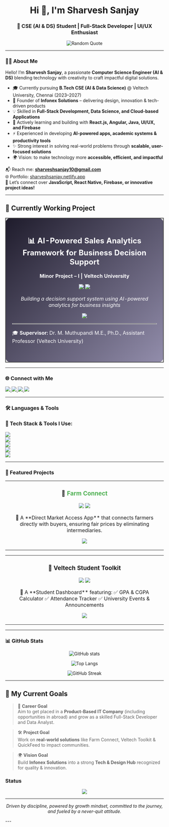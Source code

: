 <h1 align="center">Hi 👋, I'm Sharvesh Sanjay</h1>
<h3 align="center">🚀 CSE (AI & DS) Student | Full-Stack Developer | UI/UX Enthusiast</h3>

<p align="center">
  <img src="https://quotes-github-readme.vercel.app/api?type=horizontal&theme=dark" alt="Random Quote" />
</p>

---

### 👨‍💻 About Me  

Hello! I’m **Sharvesh Sanjay**, a passionate **Computer Science Engineer (AI & DS)** blending technology with creativity to craft impactful digital solutions.  

- 🎓 Currently pursuing **B.Tech CSE (AI & Data Science)** @ Veltech University, Chennai (2023–2027)  
- 🚀 Founder of **Infonex Solutions** – delivering design, innovation & tech-driven products  
- 💡 Skilled in **Full-Stack Development, Data Science, and Cloud-based Applications**  
- 🌱 Actively learning and building with **React.js, Angular, Java, UI/UX, and Firebase**  
- ⚡ Experienced in developing **AI-powered apps, academic systems & productivity tools**  
- ✨ Strong interest in solving real-world problems through **scalable, user-focused solutions**  
- 🌍 Vision: to make technology more **accessible, efficient, and impactful**  

📬 Reach me: **sharveshsanjay10@gmail.com**  
🌐 Portfolio: [sharveshsanjay.netlify.app](https://sharveshsanjay.netlify.app)  
💬 Let’s connect over **JavaScript, React Native, Firebase, or innovative project ideas!**  

---

## 🚀 Currently Working Project  

<div align="center">

<table>
<tr>
<td align="center" width="640px" style="border: 2px solid #444; border-radius: 15px; padding: 20px; background: linear-gradient(135deg, #1f1c2c, #928dab); color: white;">

<h2>📊 AI-Powered Sales Analytics Framework for Business Decision Support</h2>  

<p><b>Minor Project – I | Veltech University</b></p>  

<p>
  <img src="https://img.shields.io/badge/Domain-Data%20Science%20&%20AI-007bff?style=for-the-badge"/>  
  <img src="https://img.shields.io/badge/Category-Application-blueviolet?style=for-the-badge"/>  
</p>  

<p><i>Building a decision support system using AI-powered analytics for business insights</i></p>  

<p>
  <img src="https://img.shields.io/badge/Status-Ongoing-28a745?style=for-the-badge&logo=progress" />
</p>

<hr style="border: 1px solid #eee;"/>  

<p align="left">
  🎓 <b>Supervisor:</b> Dr. M. Muthupandi M.E., Ph.D., Assistant Professor (Veltech University)
</p>  <br>

</td>
</tr>
</table>

</div>

---

### 🌐 Connect with Me  

<p align="left">
  <a href="https://linkedin.com/in/sharvesh-sanjay-m-862a74317" target="_blank">
    <img src="https://img.shields.io/badge/LinkedIn-0077B5?style=for-the-badge&logo=linkedin&logoColor=white"/>
  </a>
  <a href="https://instagram.com/sharveshsanjay_" target="_blank">
    <img src="https://img.shields.io/badge/Instagram-E4405F?style=for-the-badge&logo=instagram&logoColor=white"/>
  </a>
  <a href="mailto:sharveshsanjay10@gmail.com" target="_blank">
    <img src="https://img.shields.io/badge/Email-D14836?style=for-the-badge&logo=gmail&logoColor=white"/>
  </a>
  <a href="https://github.com/sharveshsanjay" target="_blank">
    <img src="https://img.shields.io/badge/GitHub-333333?style=for-the-badge&logo=github&logoColor=white"/>
  </a>
</p>



---

### 🛠️ Languages & Tools
<h3 align="left">🚀 Tech Stack & Tools I Use:</h3>
<p align="left">
  <!-- Programming Languages -->
  <img src="https://skillicons.dev/icons?i=java,py,js,ts,c,cpp,html,css" />
  <br/>

  <!-- Frameworks & Libraries -->
  <img src="https://skillicons.dev/icons?i=react,angular,vue,nextjs,nodejs,express,flutter,bootstrap,tailwind,chartjs" />
  <br/>

  <!-- Databases & Backend -->
  <img src="https://skillicons.dev/icons?i=mysql,sqlite,firebase,supabase,mongodb,postgres" />
  <br/>

  <!-- Tools & Platforms -->
  <img src="https://skillicons.dev/icons?i=git,github,figma,photoshop,vscode,postman,androidstudio" />
  <br/>

  <!-- Data Science / AI -->
  <img src="https://skillicons.dev/icons?i=tensorflow,pytorch,pandas,numpy" />
</p>


---

### 📌 Featured Projects  

<table>
  <tr>
    <td width="50%">
      <h3 align="center">🌾 <span style="color:#4CAF50;">Farm Connect</span></h3>
      <p align="center">
        <img src="https://img.shields.io/badge/React%20Native-20232A?style=for-the-badge&logo=react&logoColor=61DAFB" />
        <img src="https://img.shields.io/badge/Firebase-ffca28?style=for-the-badge&logo=firebase&logoColor=black" />
      </p>
      <p align="center">
        🚜 A **Direct Market Access App** that connects farmers directly with buyers, ensuring fair prices by eliminating intermediaries.  
      </p>
      <p align="center">
        <a href="https://github.com/sharveshsanjay/FarmConnect" target="_blank">
          <img src="https://img.shields.io/badge/🔗%20View%20Project-28a745?style=for-the-badge"/>
        </a>
      </p>
    </td>
  </tr>
</table>
<table>
  <tr>
    <td width="50%">
      <h3 align="center">🎒 Veltech Student Toolkit</h3>
      <p align="center">
        <img src="https://img.shields.io/badge/Built%20With-JavaScript-ffca28?style=for-the-badge&logo=javascript&logoColor=black" />
        <img src="https://img.shields.io/badge/Frontend-HTML%20%7C%20CSS-007bff?style=for-the-badge" />
      </p>
      <p align="center">
        🎯 A **Student Dashboard** featuring:  
        ✅ GPA & CGPA Calculator  
        ✅ Attendance Tracker  
        ✅ University Events & Announcements  
      </p>
      <p align="center">
        <a href="https://github.com/sharveshsanjay/Veltech-Student-Toolkit" target="_blank">
          <img src="https://img.shields.io/badge/🔗%20View%20Project-28a745?style=for-the-badge"/>
        </a>
      </p>
    </td>
  </tr>
</table>

---

### 📊 GitHub Stats
<p align="center">
  <img src="https://github-readme-stats.vercel.app/api?username=sharveshsanjay&show_icons=true&theme=radical" alt="GitHub stats" />
</p>

<p align="center">
  <img src="https://github-readme-stats.vercel.app/api/top-langs/?username=sharveshsanjay&layout=compact&theme=radical" alt="Top Langs" />
</p>

<p align="center">
  <img src="https://github-readme-streak-stats.herokuapp.com/?user=sharveshsanjay&theme=radical" alt="GitHub Streak" />
</p>

---

## 🎯 My Current Goals  

> 💼 **Career Goal**  
> Aim to get placed in a **Product-Based IT Company** (including opportunities in abroad) and grow as a skilled Full-Stack Developer and Data Analyst.  

> 🛠️ **Project Goal**  
> Work on **real-world solutions** like Farm Connect, Veltech Toolkit & QuickFeed to impact communities.  

> 🌍 **Vision Goal**  
> Build **Infonex Solutions** into a strong **Tech & Design Hub** recognized for quality & innovation.  

### Status
  <p align="center"> <img src="https://img.shields.io/badge/NEVER-GIVE_UP-ff4500?style=for-the-badge&logo=gnu-bash&logoColor=white" /> </p>

---

<p align="center">
  <em>Driven by discipline, powered by growth mindset, committed to the journey, and fueled by a never-quit attitude.</em>
</p>---

